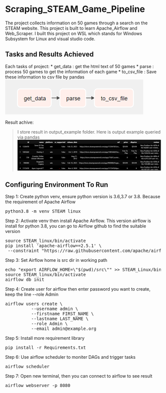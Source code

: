 # Scraping_STEAM_Game_Pipeline
The project collects information on 50 games through a search on the STEAM website.
This project is built to learn Apache_Airflow and Web_Scraper.
I built this project on WSL which stands for Windows Subsystem for Linux and visual studio code.

## Tasks and Results Achieved
Each tasks of project:
    * get_data : get the html text of 50 games
    * parse : process 50 games to get the information of each game
    * to_csv_file : Save these information to csv file by pandas
![DAG tasks workflow gotten in airflow](output_example/airflow_graph.png)

Result achive:
> I store result in output_example folder. Here is output example queried via pandas
![top 5 example in database](output_example/top_5.png)

## Configuring Environment To Run
Step 1: Create python venv, ensure python version is 3.6,3.7 or 3.8. Because the requirement of Apache Airflow
<pre>python3.8 -m venv STEAM_linux</pre>

Step 2: Activate venv then install Apache Airflow. This version airflow is install for python 3.8, you can go to Airflow github
to find the suitable version
<pre>source STEAM_linux/bin/activate 
pip install 'apache-airflow==2.5.1' \
 --constraint "https://raw.githubusercontent.com/apache/airflow/constraints-2.5.1/constraints-3.8.txt"
</pre>

Step 3: Set Airflow home is src dir in working path
<pre>echo "export AIRFLOW_HOME=\"$(pwd)/src\"" >> STEAM_Linux/bin/activate
source STEAM_linux/bin/activate
airflow db init</pre> 

Step 4: Create user for airflow then enter password you want to create, keep the line --role Admin
<pre>airflow users create \
          --username admin \
          --firstname FIRST_NAME \
          --lastname LAST_NAME \
          --role Admin \
          --email admin@example.org</pre>

Step 5: Install more requirement library
<pre>pip install -r Requirements.txt</pre>

Step 6: Use airflow scheduler to moniter DAGs and trigger tasks
<pre>airflow scheduler</pre>

Step 7: Open new terminal, then you can connect to airflow to see result
<pre>airflow webserver -p 8080</pre>